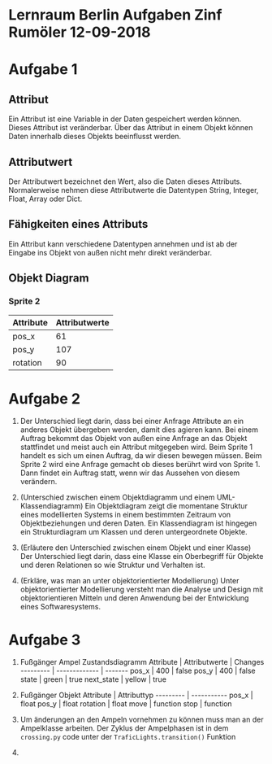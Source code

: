 # Lernraum Berlin Aufgaben Zinf Rumöler 12-09-2018

# Aufgabe 1
## Attribut
Ein Attribut ist eine Variable in der Daten gespeichert werden können. Dieses Attribut ist veränderbar.
Über das Attribut in einem Objekt können Daten innerhalb dieses Objekts beeinflusst werden.

## Attributwert
Der Attributwert bezeichnet den Wert, also die Daten dieses Attributs. Normalerweise nehmen diese Attributwerte die Datentypen String, Integer, Float, Array oder Dict. 

## Fähigkeiten eines Attributs
Ein Attribut kann verschiedene Datentypen annehmen und ist ab der Eingabe ins Objekt von außen nicht mehr direkt veränderbar.

## Objekt Diagram
### Sprite 2
Attribute | Attributwerte
--------- | -------------
pos_x	  | 61
pos_y     | 107
rotation  | 90 

# Aufgabe 2
1. Der Unterschied liegt darin, dass bei einer Anfrage Attribute an ein anderes Objekt übergeben werden, damit dies agieren kann. Bei einem Auftrag bekommt das Objekt von außen eine Anfrage an das Objekt stattfindet und meist auch ein Attribut mitgegeben wird. Beim Sprite 1 handelt es sich um einen Auftrag, da wir diesen bewegen müssen. Beim Sprite 2 wird eine Anfrage gemacht ob dieses berührt wird von Sprite 1. Dann findet ein Auftrag statt, wenn wir das Aussehen von diesem verändern.

2. (Unterschied zwischen einem Objektdiagramm und einem UML-Klassendiagramm) Ein Objektdiagram zeigt die momentane Struktur eines modellierten Systems in einem bestimmten Zeitraum von Objektbeziehungen und deren Daten. Ein Klassendiagram ist hingegen ein Strukturdiagram um Klassen und deren untergeordnete Objekte. 
3. (Erläutere den Unterschied zwischen einem Objekt und einer Klasse) Der Unterschied liegt darin, dass eine Klasse ein Oberbegriff für Objekte und deren Relationen so wie Struktur und Verhalten ist.

4. (Erkläre, was man an unter objektorientierter Modellierung)
Unter objektorientierter Modellierung versteht man die Analyse und Design mit objektorientieren Mitteln und deren Anwendung bei der Entwicklung eines Softwaresystems.

# Aufgabe 3
1. Fußgänger Ampel Zustandsdiagramm
 Attribute | Attributwerte | Changes
 --------- | ------------- | -------
pos_x      | 400           | false
pos_y      | 400           | false
state      | green         | true
next_state | yellow        | true

3. Fußgänger Objekt
Attribute | Attributtyp
--------- | -----------
pos_x     | float
pos_y     | float
rotation  | float
move      | function
stop      | function

5. Um änderungen an den Ampeln vornehmen zu können muss man an der Ampelklasse arbeiten. Der Zyklus der Ampelphasen ist in dem `crossing.py` code unter der `TraficLights.transition()` Funktion

6.  
